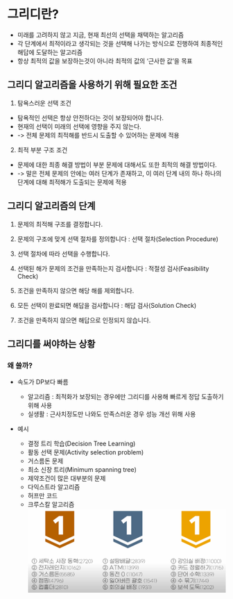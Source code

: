 # 그리디란?

- 미래를 고려하지 않고 지금, 현재 최선의 선택을 채택하는 알고리즘
- 각 단계에서 최적이라고 생각되는 것을 선택해 나가는 방식으로 진행하여 최종적인 해답에 도달하는 알고리즘
- 항상 최적의 값을 보장하는것이 아니라 최적의 값의 ‘근사한 값’을 목표

## 그리디 알고리즘을 사용하기 위해 필요한 조건

1. 탐욕스러운 선택 조건

- 탐욕적인 선택은 항상 안전하다는 것이 보장되어야 합니다.
- 현재의 선택이 미래의 선택에 영향을 주지 않는다.
- -> 전체 문제의 최적해를 반드시 도출할 수 있어하는 문제에 적용

2. 최적 부분 구조 조건

- 문제에 대한 최종 해결 방법이 부분 문제에 대해서도 또한 최적의 해결 방법이다.
- -> 말은 전체 문제의 안에는 여러 단계가 존재하고, 이 여러 단계 내의 하나 하나의 단계에 대해 최적해가 도출되는 문제에 적용

## 그리디 알고리즘의 단계

1. 문제의 최적해 구조를 결정합니다.

2. 문제의 구조에 맞게 선택 절차를 정의합니다 : 선택 절차(Selection Procedure)

3. 선택 절차에 따라 선택을 수행합니다.

4. 선택된 해가 문제의 조건을 만족하는지 검사합니다 : 적절성 검사(Feasibility Check)

5. 조건을 만족하지 않으면 해당 해를 제외합니다.

6. 모든 선택이 완료되면 해답을 검사합니다 : 해답 검사(Solution Check)

7. 조건을 만족하지 않으면 해답으로 인정되지 않습니다.

## 그리디를 써야하는 상황

### 왜 쓸까?

- 속도가 DP보다 빠름

  - 알고리즘 : 최적화가 보장되는 경우에만 그리디를 사용해 빠르게 정답 도출하기 위해 사용
  - 실생활 : 근사치정도만 나와도 만족스러운 경우 성능 개선 위해 사용

- 예시
  - 결정 트리 학습(Decision Tree Learning)
  - 활동 선택 문제(Activity selection problem)
  - 거스름돈 문제
  - 최소 신장 트리(Minimum spanning tree)
  - 제약조건이 많은 대부분의 문제
  - 다익스트라 알고리즘
  - 허프만 코드
  - 크루스칼 알고리즘
    ![Alt text](image.png)
